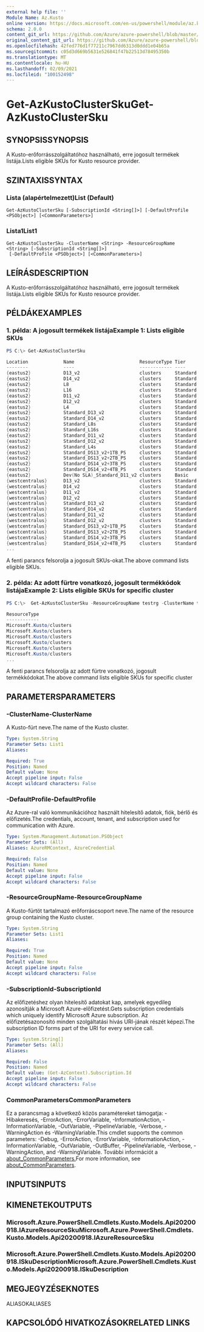 ```yaml
---
external help file: ''
Module Name: Az.Kusto
online version: https://docs.microsoft.com/en-us/powershell/module/az.kusto/get-azkustoclustersku
schema: 2.0.0
content_git_url: https://github.com/Azure/azure-powershell/blob/master/src/Kusto/help/Get-AzKustoClusterSku.md
original_content_git_url: https://github.com/Azure/azure-powershell/blob/master/src/Kusto/help/Get-AzKustoClusterSku.md
ms.openlocfilehash: 42fed776d1f77211c7967dd6313d0ddd1e04b65a
ms.sourcegitcommit: c05d3d669b5631e526841f47b22513d78495350b
ms.translationtype: MT
ms.contentlocale: hu-HU
ms.lasthandoff: 02/09/2021
ms.locfileid: "100152498"
---
```

# <span data-ttu-id="24789-101">Get-AzKustoClusterSku</span><span class="sxs-lookup"><span data-stu-id="24789-101">Get-AzKustoClusterSku</span></span>

## <span data-ttu-id="24789-102">SYNOPSIS</span><span class="sxs-lookup"><span data-stu-id="24789-102">SYNOPSIS</span></span>
<span data-ttu-id="24789-103">A Kusto-erőforrásszolgáltatóhoz használható, erre jogosult termékek listája.</span><span class="sxs-lookup"><span data-stu-id="24789-103">Lists eligible SKUs for Kusto resource provider.</span></span>

## <span data-ttu-id="24789-104">SZINTAXIS</span><span class="sxs-lookup"><span data-stu-id="24789-104">SYNTAX</span></span>

### <span data-ttu-id="24789-105">Lista (alapértelmezett)</span><span class="sxs-lookup"><span data-stu-id="24789-105">List (Default)</span></span>
```
Get-AzKustoClusterSku [-SubscriptionId <String[]>] [-DefaultProfile <PSObject>] [<CommonParameters>]
```

### <span data-ttu-id="24789-106">Lista1</span><span class="sxs-lookup"><span data-stu-id="24789-106">List1</span></span>
```
Get-AzKustoClusterSku -ClusterName <String> -ResourceGroupName <String> [-SubscriptionId <String[]>]
 [-DefaultProfile <PSObject>] [<CommonParameters>]
```

## <span data-ttu-id="24789-107">LEÍRÁS</span><span class="sxs-lookup"><span data-stu-id="24789-107">DESCRIPTION</span></span>
<span data-ttu-id="24789-108">A Kusto-erőforrásszolgáltatóhoz használható, erre jogosult termékek listája.</span><span class="sxs-lookup"><span data-stu-id="24789-108">Lists eligible SKUs for Kusto resource provider.</span></span>

## <span data-ttu-id="24789-109">PÉLDÁK</span><span class="sxs-lookup"><span data-stu-id="24789-109">EXAMPLES</span></span>

### <span data-ttu-id="24789-110">1. példa: A jogosult termékek listája</span><span class="sxs-lookup"><span data-stu-id="24789-110">Example 1: Lists eligible SKUs</span></span>
```powershell
PS C:\> Get-AzKustoClusterSku

Location             Name                        ResourceType Tier
--------             ----                        ------------ ----
{eastus2}            D13_v2                      clusters     Standard
{eastus2}            D14_v2                      clusters     Standard
{eastus2}            L8                          clusters     Standard
{eastus2}            L16                         clusters     Standard
{eastus2}            D11_v2                      clusters     Standard
{eastus2}            D12_v2                      clusters     Standard
{eastus2}            L4                          clusters     Standard
{eastus2}            Standard_D13_v2             clusters     Standard
{eastus2}            Standard_D14_v2             clusters     Standard
{eastus2}            Standard_L8s                clusters     Standard
{eastus2}            Standard_L16s               clusters     Standard
{eastus2}            Standard_D11_v2             clusters     Standard
{eastus2}            Standard_D12_v2             clusters     Standard
{eastus2}            Standard_L4s                clusters     Standard
{eastus2}            Standard_DS13_v2+1TB_PS     clusters     Standard
{eastus2}            Standard_DS13_v2+2TB_PS     clusters     Standard
{eastus2}            Standard_DS14_v2+3TB_PS     clusters     Standard
{eastus2}            Standard_DS14_v2+4TB_PS     clusters     Standard
{eastus2}            Dev(No SLA)_Standard_D11_v2 clusters     Basic
{westcentralus}      D13_v2                      clusters     Standard
{westcentralus}      D14_v2                      clusters     Standard
{westcentralus}      D11_v2                      clusters     Standard
{westcentralus}      D12_v2                      clusters     Standard
{westcentralus}      Standard_D13_v2             clusters     Standard
{westcentralus}      Standard_D14_v2             clusters     Standard
{westcentralus}      Standard_D11_v2             clusters     Standard
{westcentralus}      Standard_D12_v2             clusters     Standard
{westcentralus}      Standard_DS13_v2+1TB_PS     clusters     Standard
{westcentralus}      Standard_DS13_v2+2TB_PS     clusters     Standard
{westcentralus}      Standard_DS14_v2+3TB_PS     clusters     Standard
{westcentralus}      Standard_DS14_v2+4TB_PS     clusters     Standard
...
```

<span data-ttu-id="24789-111">A fenti parancs felsorolja a jogosult SKUs-okat.</span><span class="sxs-lookup"><span data-stu-id="24789-111">The above command lists eligible SKUs.</span></span>

### <span data-ttu-id="24789-112">2. példa: Az adott fürtre vonatkozó, jogosult termékkódok listája</span><span class="sxs-lookup"><span data-stu-id="24789-112">Example 2: Lists eligible SKUs for specific cluster</span></span>
```powershell
PS C:\>  Get-AzKustoClusterSku -ResourceGroupName testrg -ClusterName testnewkustocluster

ResourceType
------------
Microsoft.Kusto/clusters
Microsoft.Kusto/clusters
Microsoft.Kusto/clusters
Microsoft.Kusto/clusters
Microsoft.Kusto/clusters
Microsoft.Kusto/clusters
...
```

<span data-ttu-id="24789-113">A fenti parancs felsorolja az adott fürtre vonatkozó, jogosult termékkódokat.</span><span class="sxs-lookup"><span data-stu-id="24789-113">The above command lists eligible SKUs for specific cluster</span></span>

## <span data-ttu-id="24789-114">PARAMETERS</span><span class="sxs-lookup"><span data-stu-id="24789-114">PARAMETERS</span></span>

### <span data-ttu-id="24789-115">-ClusterName</span><span class="sxs-lookup"><span data-stu-id="24789-115">-ClusterName</span></span>
<span data-ttu-id="24789-116">A Kusto-fürt neve.</span><span class="sxs-lookup"><span data-stu-id="24789-116">The name of the Kusto cluster.</span></span>

```yaml
Type: System.String
Parameter Sets: List1
Aliases:

Required: True
Position: Named
Default value: None
Accept pipeline input: False
Accept wildcard characters: False
```

### <span data-ttu-id="24789-117">-DefaultProfile</span><span class="sxs-lookup"><span data-stu-id="24789-117">-DefaultProfile</span></span>
<span data-ttu-id="24789-118">Az Azure-ral való kommunikációhoz használt hitelesítő adatok, fiók, bérlő és előfizetés.</span><span class="sxs-lookup"><span data-stu-id="24789-118">The credentials, account, tenant, and subscription used for communication with Azure.</span></span>

```yaml
Type: System.Management.Automation.PSObject
Parameter Sets: (All)
Aliases: AzureRMContext, AzureCredential

Required: False
Position: Named
Default value: None
Accept pipeline input: False
Accept wildcard characters: False
```

### <span data-ttu-id="24789-119">-ResourceGroupName</span><span class="sxs-lookup"><span data-stu-id="24789-119">-ResourceGroupName</span></span>
<span data-ttu-id="24789-120">A Kusto-fürtöt tartalmazó erőforráscsoport neve.</span><span class="sxs-lookup"><span data-stu-id="24789-120">The name of the resource group containing the Kusto cluster.</span></span>

```yaml
Type: System.String
Parameter Sets: List1
Aliases:

Required: True
Position: Named
Default value: None
Accept pipeline input: False
Accept wildcard characters: False
```

### <span data-ttu-id="24789-121">-SubscriptionId</span><span class="sxs-lookup"><span data-stu-id="24789-121">-SubscriptionId</span></span>
<span data-ttu-id="24789-122">Az előfizetéshez olyan hitelesítő adatokat kap, amelyek egyedileg azonosítják a Microsoft Azure-előfizetést.</span><span class="sxs-lookup"><span data-stu-id="24789-122">Gets subscription credentials which uniquely identify Microsoft Azure subscription.</span></span>
<span data-ttu-id="24789-123">Az előfizetésazonosító minden szolgáltatási hívás URI-jának részét képezi.</span><span class="sxs-lookup"><span data-stu-id="24789-123">The subscription ID forms part of the URI for every service call.</span></span>

```yaml
Type: System.String[]
Parameter Sets: (All)
Aliases:

Required: False
Position: Named
Default value: (Get-AzContext).Subscription.Id
Accept pipeline input: False
Accept wildcard characters: False
```

### <span data-ttu-id="24789-124">CommonParameters</span><span class="sxs-lookup"><span data-stu-id="24789-124">CommonParameters</span></span>
<span data-ttu-id="24789-125">Ez a parancsmag a következő közös paramétereket támogatja: -Hibakeresés, -ErrorAction, -ErrorVariable, -InformationAction, -InformationVariable, -OutVariable, -PipelineVariable, -Verbose, -WarningAction és -WarningVariable.</span><span class="sxs-lookup"><span data-stu-id="24789-125">This cmdlet supports the common parameters: -Debug, -ErrorAction, -ErrorVariable, -InformationAction, -InformationVariable, -OutVariable, -OutBuffer, -PipelineVariable, -Verbose, -WarningAction, and -WarningVariable.</span></span> <span data-ttu-id="24789-126">További információt a [about_CommonParameters.](http://go.microsoft.com/fwlink/?LinkID=113216)</span><span class="sxs-lookup"><span data-stu-id="24789-126">For more information, see [about_CommonParameters](http://go.microsoft.com/fwlink/?LinkID=113216).</span></span>

## <span data-ttu-id="24789-127">INPUTS</span><span class="sxs-lookup"><span data-stu-id="24789-127">INPUTS</span></span>

## <span data-ttu-id="24789-128">KIMENETEK</span><span class="sxs-lookup"><span data-stu-id="24789-128">OUTPUTS</span></span>

### <span data-ttu-id="24789-129">Microsoft.Azure.PowerShell.Cmdlets.Kusto.Models.Api20200918.IAzureResourceSku</span><span class="sxs-lookup"><span data-stu-id="24789-129">Microsoft.Azure.PowerShell.Cmdlets.Kusto.Models.Api20200918.IAzureResourceSku</span></span>

### <span data-ttu-id="24789-130">Microsoft.Azure.PowerShell.Cmdlets.Kusto.Models.Api20200918.ISkuDescription</span><span class="sxs-lookup"><span data-stu-id="24789-130">Microsoft.Azure.PowerShell.Cmdlets.Kusto.Models.Api20200918.ISkuDescription</span></span>

## <span data-ttu-id="24789-131">MEGJEGYZÉSEK</span><span class="sxs-lookup"><span data-stu-id="24789-131">NOTES</span></span>

<span data-ttu-id="24789-132">ALIASOK</span><span class="sxs-lookup"><span data-stu-id="24789-132">ALIASES</span></span>

## <span data-ttu-id="24789-133">KAPCSOLÓDÓ HIVATKOZÁSOK</span><span class="sxs-lookup"><span data-stu-id="24789-133">RELATED LINKS</span></span>

